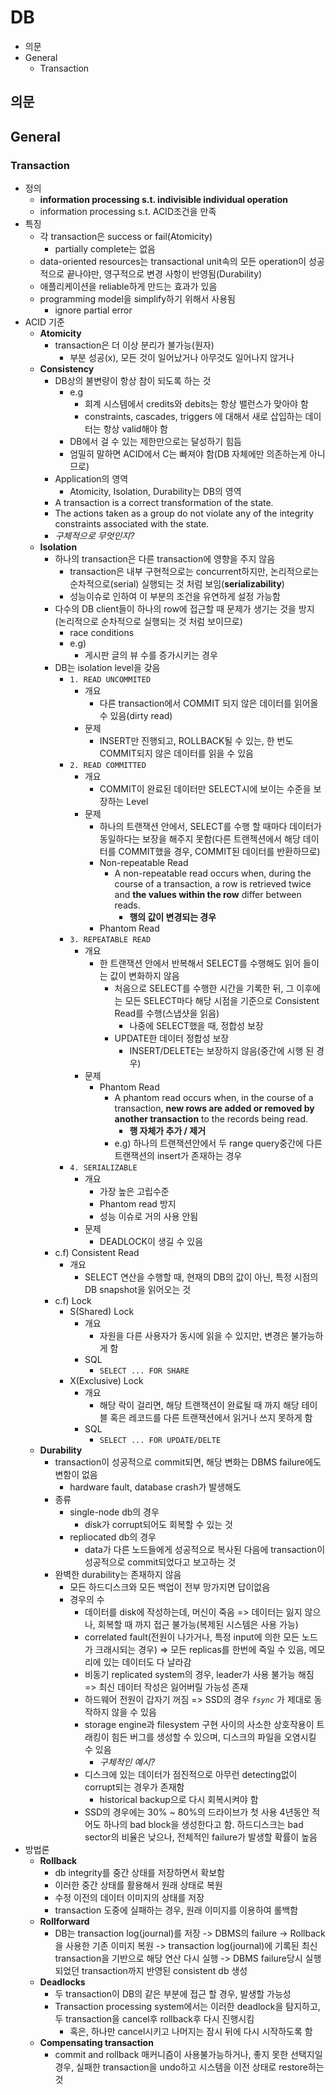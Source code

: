 # DB

- 의문
- General
  - Transaction

## 의문

## General

### Transaction

- 정의
  - **information processing s.t. indivisible individual operation**
  - information processing s.t. ACID조건을 만족
- 특징
  - 각 transaction은 success or fail(Atomicity)
    - partially complete는 없음
  - data-oriented resources는 transactional unit속의 모든 operation이 성공적으로 끝나야만, 영구적으로 변경 사항이 반영됨(Durability)
  - 애플리케이션을 reliable하게 만드는 효과가 있음
  - programming model을 simplify하기 위해서 사용됨
    - ignore partial error
- ACID 기준
  - **Atomicity**
    - transaction은 더 이상 분리가 불가능(원자)
      - 부분 성공(x), 모든 것이 일어났거나 아무것도 일어나지 않거나
  - **Consistency**
    - DB상의 불변량이 항상 참이 되도록 하는 것
      - e.g
        - 회계 시스템에서 credits와 debits는 항상 밸런스가 맞아야 함
        - constraints, cascades, triggers 에 대해서 새로 삽입하는 데이터는 항상 valid해야 함
      - DB에서 걸 수 있는 제한만으로는 달성하기 힘듬
      - 엄밀히 말하면 ACID에서 C는 빠져야 함(DB 자체에만 의존하는게 아니므로)
    - Application의 영역
      - Atomicity, Isolation, Durability는 DB의 영역
    - A transaction is a correct transformation of the state.
    - The actions taken as a group do not violate any of the integrity constraints associated with the state.
    - *구체적으로 무엇인지?*
  - **Isolation**
    - 하나의 transaction은 다른 transaction에 영향을 주지 않음
      - transaction은 내부 구현적으로는 concurrent하지만, 논리적으로는 순차적으로(serial) 실행되는 것 처럼 보임(**serializability**)
      - 성능이슈로 인하여 이 부분의 조건을 유연하게 설정 가능함
    - 다수의 DB client들이 하나의 row에 접근할 때 문제가 생기는 것을 방지(논리적으로 순차적으로 실행되는 것 처럼 보이므로)
      - race conditions
      - e.g)
        - 게시판 글의 뷰 수를 증가시키는 경우
    - DB는 isolation level을 갖음
      - `1. READ UNCOMMITED`
        - 개요
          - 다른 transaction에서 COMMIT 되지 않은 데이터를 읽어올 수 있음(dirty read)
        - 문제
          - INSERT만 진행되고, ROLLBACK될 수 있는, 한 번도 COMMIT되지 않은 데이터를 읽을 수 있음
      - `2. READ COMMITTED`
        - 개요
          - COMMIT이 완료된 데이터만 SELECT시에 보이는 수준을 보장하는 Level
        - 문제
          - 하나의 트랜잭션 안에서, SELECT를 수행 할 때마다 데이터가 동일하다는 보장을 해주지 못함(다른 트랜젝션에서 해당 데이터를 COMMIT했을 경우, COMMIT된 데이터를 반환하므로)
          - Non-repeatable Read
            - A non-repeatable read occurs when, during the course of a transaction, a row is retrieved twice and **the values within the row** differ between reads.
              - **행의 값이 변경되는 경우**
          - Phantom Read
      - `3. REPEATABLE READ`
        - 개요
          - 한 트랜잭션 안에서 반복해서 SELECT를 수행해도 읽어 들이는 값이 변화하지 않음
            - 처음으로 SELECT를 수행한 시간을 기록한 뒤, 그 이후에는 모든 SELECT마다 해당 시점을 기준으로 Consistent Read를 수행(스냅샷을 읽음)
              - 나중에 SELECT했을 때, 정합성 보장
            - UPDATE한 데이터 정합성 보장
              - INSERT/DELETE는 보장하지 않음(중간에 시행 된 경우)
        - 문제
          - Phantom Read
            - A phantom read occurs when, in the course of a transaction, **new rows are added or removed by another transaction** to the records being read.
              - **행 자체가 추가 / 제거**
            - e.g) 하나의 트랜잭션안에서 두 range query중간에 다른 트랜잭션의 insert가 존재하는 경우
      - `4. SERIALIZABLE`
        - 개요
          - 가장 높은 고립수준
          - Phantom read 방지
          - 성능 이슈로 거의 사용 안됨
        - 문제
          - DEADLOCK이 생길 수 있음
    - c.f) Consistent Read
      - 개요
        - SELECT 연산을 수행할 때, 현재의 DB의 값이 아닌, 특정 시점의 DB snapshot을 읽어오는 것
    - c.f) Lock
      - S(Shared) Lock
        - 개요
          - 자원을 다른 사용자가 동시에 읽을 수 있지만, 변경은 불가능하게 함
        - SQL
          - `SELECT ... FOR SHARE`
      - X(Exclusive) Lock
        - 개요
          - 해당 락이 걸리면, 해당 트랜잭션이 완료될 때 까지 해당 테이블 혹은 레코드를 다른 트랜잭션에서 읽거나 쓰지 못하게 함
        - SQL
          - `SELECT ... FOR UPDATE/DELTE`
  - **Durability**
    - transaction이 성공적으로 commit되면, 해당 변화는 DBMS failure에도 변함이 없음
      - hardware fault, database crash가 발생해도
    - 종류
      - single-node db의 경우
        - disk가 corrupt되어도 회복할 수 있는 것
      - repliocated db의 경우
        - data가 다른 노드들에게 성공적으로 복사된 다음에 transaction이 성공적으로 commit되었다고 보고하는 것
    - 완벽한 durability는 존재하지 않음
      - 모든 하드디스크와 모든 백업이 전부 망가지면 답이없음
      - 경우의 수
        - 데이터를 disk에 작성하는데, 머신이 죽음 => 데이터는 잃지 않으나, 회복할 때 까지 접근 불가능(복제된 시스템은 사용 가능)
        - correlated fault(전원이 나가거나, 특정 input에 의한 모든 노드가 크래시되는 경우) => 모든 replicas를 한번에 죽일 수 있음, 메모리에 있는 데이터도 다 날라감
        - 비동기 replicated system의 경우, leader가 사용 불가능 해짐 => 최신 데이터 작성은 잃어버릴 가능성 존재
        - 하드웨어 전원이 갑자기 꺼짐 => SSD의 경우 *`fsync`* 가 제대로 동작하지 않을 수 있음
        - storage engine과 filesystem 구현 사이의 사소한 상호작용이 트래킹이 힘든 버그를 생성할 수 있으며, 디스크의 파일을 오염시킬 수 있음
          - *구체적인 예시?*
        - 디스크에 있는 데이터가 점진적으로 아무런 detecting없이 corrupt되는 경우가 존재함
          - historical backup으로 다시 회복시켜야 함
        - SSD의 경우에는 30% ~ 80%의 드라이브가 첫 사용 4년동안 적어도 하나의 bad block을 생성한다고 함. 하드디스크는 bad sector의 비율은 낮으나, 전체적인 failure가 발생할 확률이 높음
- 방법론
  - **Rollback**
    - db integrity를 중간 상태를 저장하면서 확보함
    - 이러한 중간 상태를 활용해서 원래 상태로 복원
    - 수정 이전의 데이터 이미지의 상태를 저장
    - transaction 도중에 실패하는 경우, 원래 이미지를 이용하여 롤백함
  - **Rollforward**
    - DB는 transaction log(journal)를 저장 -> DBMS의 failure -> Rollback을 사용한 기존 이미지 복원 -> transaction log(journal)에 기록된 최신 transaction을 기반으로 해당 연산 다시 실행 -> DBMS failure당시 실행되었던 transaction까지 반영된 consistent db 생성
  - **Deadlocks**
    - 두 transaction이 DB의 같은 부분에 접근 할 경우, 발생할 가능성
    - Transaction processing system에서는 이러한 deadlock을 탐지하고, 두 transaction을 cancel후 rollback후 다시 진행시킴
      - 혹은, 하나만 cancel시키고 나머지는 잠시 뒤에 다시 시작하도록 함
  - **Compensating transaction**
    - commit and rollback 매커니즘이 사용불가능하거나, 좋지 못한 선택지일 경우, 실패한 transaction을 undo하고 시스템을 이전 상태로 restore하는 것
